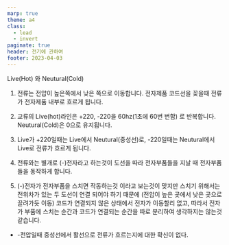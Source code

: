 ```yaml
---
marp: true
theme: a4
class:
  - lead
  - invert
paginate: true
header: 전기에 관하여
footer: 2023-04-03
---
```



Live(Hot) 와 Neutural(Cold)

1. 전류는 전압이 높은쪽에서 낮은 쪽으로 이동합니다. 전자제품 코드선을 꽂을때 전류가 전자제품 내부로 흐르게 됩니다.

2. 교류의 Live(hot)라인은 +220, -220을 60hz(1초에 60번 변함) 로 반복합니다. Neutural(Cold)은 0으로 유지됩니다.

3. Live가 +220일때는 Live에서 Neutural(중성선)로, -220일때는 Neutural에서 Live로 전류가 흐르게 됩니다.

4. 전류와는 별개로 (-)전자라고 하는것이 도선을 따라 전자부품들을 지날 때 전자부품들을 동작하게 합니다.

5. (-)전자가 전자부품을 스치면 작동하는것 이라고 보는것이 맞지만 스치기 위해서는 전위차가 있는 두 도선이 연결 되어야 하기 때문에 (전압이 높은 곳에서 낮은 곳으로 끌려가듯 이동) 코드가 연결되지 않은 상태에서 전자가 이동할리 없고, 따라서 전자가 부품에 스치는 순간과 코드가 연결되는 순간을 따로 분리하여 생각하지는 않는것 같습니다.

* -전압일때 중성선에서 활선으로 전류가 흐르는지에 대한 확신이 없다.